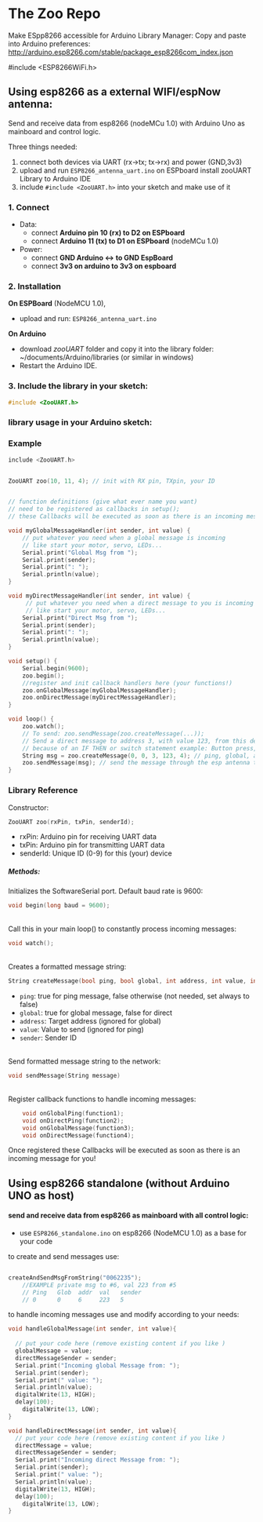 # The Zoo Repo

Make ESpp8266 accessible for Arduino Library Manager:
Copy and paste into Arduino preferences: 
http://arduino.esp8266.com/stable/package_esp8266com_index.json

#include <ESP8266WiFi.h>
## Using esp8266 as a external WIFI/espNow antenna: 
Send and receive data from esp8266 (nodeMCu 1.0) with Arduino Uno as mainboard and control logic.

Three things needed: 

1. connect both devices via UART (rx->tx; tx->rx) and power (GND,3v3)
2. upload and run `ESP8266_antenna_uart.ino` on ESPboard
install zooUART Library to Arduino IDE
3. include `#include <ZooUART.h>` into your sketch and make use of it



### 1. Connect
- Data:
    - connect __Arduino pin 10 (rx) to D2 on ESPboard__
    - connect __Arduino 11 (tx) to D1 on ESPboard__ (nodeMCu 1.0)
- Power:
    - connect __GND Arduino <-> to GND EspBoard__
    - connect __3v3 on arduino to 3v3 on espboard__ 


### 2. Installation

__On ESPBoard__ (NodeMCU 1.0), 
- upload and run: `ESP8266_antenna_uart.ino`

__On Arduino__
- download *zooUART* folder and copy it into the library folder: ~/documents/Arduino/libraries (or similar in windows)
- Restart the Arduino IDE.

### 3. Include the library in your sketch:
~~~ c++
#include <ZooUART.h>
~~~

### library usage in your Arduino sketch: ###

### Example
```c++
include <ZooUART.h>


ZooUART zoo(10, 11, 4); // init with RX pin, TXpin, your ID


// function definitions (give what ever name you want)
// need to be registered as callbacks in setup();
// these Callbacks will be executed as soon as there is an incoming message for you!

void myGlobalMessageHandler(int sender, int value) {
    // put whatever you need when a global message is incoming 
    // like start your motor, servo, LEDs...  
    Serial.print("Global Msg from ");
    Serial.print(sender);
    Serial.print(": ");
    Serial.println(value);
}

void myDirectMessageHandler(int sender, int value) {
     // put whatever you need when a direct message to you is incoming
     // like start your motor, servo, LEDs...  
    Serial.print("Direct Msg from ");
    Serial.print(sender);
    Serial.print(": ");
    Serial.println(value);
}

void setup() {
    Serial.begin(9600);
    zoo.begin();
    //register and init callback handlers here (your functions!)
    zoo.onGlobalMessage(myGlobalMessageHandler);
    zoo.onDirectMessage(myDirectMessageHandler);
}

void loop() {
    zoo.watch();
    // To send: zoo.sendMessage(zoo.createMessage(...));
    // Send a direct message to address 3, with value 123, from this device
    // because of an IF THEN or switch statement example: Button press, sensor threshold, ...
    String msg = zoo.createMessage(0, 0, 3, 123, 4); // ping, global, address, value, sender
    zoo.sendMessage(msg); // send the message through the esp antenna to the zoo. 
}
```

### Library Reference 
Constructor: 
~~~c++ 
ZooUART zoo(rxPin, txPin, senderId);
~~~

- rxPin: Arduino pin for receiving UART data
- txPin: Arduino pin for transmitting UART data
- senderId: Unique ID (0-9) for this (your) device

##### Methods:

Initializes the SoftwareSerial port. Default baud rate is 9600:
~~~c++ 
void begin(long baud = 9600);
~~~
<br> Call this in your main loop() to constantly process incoming messages:
~~~c++ 
void watch();
~~~

<br> Creates a formatted message string:
~~~ c++ 
String createMessage(bool ping, bool global, int address, int value, int sender);
~~~
- `ping`: true for ping message, false otherwise (not needed, set always to false)
- `global`: true for global message, false for direct 
- `address`: Target address (ignored for global)
- `value`: Value to send (ignored for ping)
- `sender`: Sender ID

<br> Send formatted message string to the network:
~~~ c++ 
void sendMessage(String message) 
~~~

<br> Register callback functions to handle incoming messages:


~~~ c++ 
    void onGlobalPing(function1);
    void onDirectPing(function2);
    void onGlobalMessage(function3);
    void onDirectMessage(function4);
~~~

Once registered these Callbacks will be executed as soon as there is an incoming message for you!

## Using esp8266 standalone (without Arduino UNO as host)
#### send and receive data from esp8266 as mainboard with all control logic:
    
- use 
`ESP8266_standalone.ino` on esp8266 (NodeMCU 1.0) as a base for your code


to create and send messages use:
``` c++

createAndSendMsgFromString("0062235");  
    //EXAMPLE private msg to #6, val 223 from #5 
    // Ping   Glob  addr  val   sender
    // 0      0     6     223   5

```
to handle incoming messages use and modify according to your needs:
``` c++
void handleGlobalMessage(int sender, int value){
  
  // put your code here (remove existing content if you like )
  globalMessage = value;  
  directMessageSender = sender; 
  Serial.print("Incoming global Message from: "); 
  Serial.print(sender); 
  Serial.print(" value: "); 
  Serial.println(value); 
  digitalWrite(13, HIGH);
  delay(100);
    digitalWrite(13, LOW);
}

void handleDirectMessage(int sender, int value){
  // put your code here (remove existing content if you like )  
  directMessage = value;
  directMessageSender = sender; 
  Serial.print("Incoming direct Message from: "); 
  Serial.print(sender); 
  Serial.print(" value: "); 
  Serial.println(value); 
  digitalWrite(13, HIGH);
  delay(100);
    digitalWrite(13, LOW);
}
```
    


